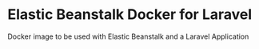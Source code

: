 # Elastic Beanstalk Docker for Laravel

Docker image to be used with Elastic Beanstalk and a Laravel Application